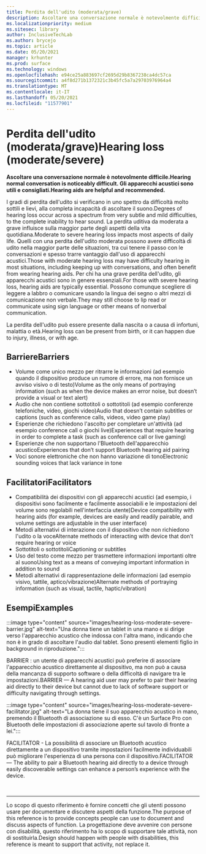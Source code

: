 ```yaml
---
title: Perdita dell'udito (moderata/grave)
description: Ascoltare una conversazione normale è notevolmente difficile. Gli apparecchi acustici sono utili e consigliati
ms.localizationpriority: medium
ms.sitesec: library
author: InclusiveTechLab
ms.author: brycejo
ms.topic: article
ms.date: 05/20/2021
manager: krhunter
ms.prod: surface
ms.technology: windows
ms.openlocfilehash: e94ce25a883697cf2695d29b8367238ca4dc57ca
ms.sourcegitcommit: a4f8d271b1372321c3b45fc5a7a29703976964a4
ms.translationtype: MT
ms.contentlocale: it-IT
ms.lasthandoff: 05/20/2021
ms.locfileid: "11577901"
---
```

# <a name="hearing-loss-moderatesevere"></a><span data-ttu-id="11e03-104">Perdita dell'udito (moderata/grave)</span><span class="sxs-lookup"><span data-stu-id="11e03-104">Hearing loss (moderate/severe)</span></span>

**<span data-ttu-id="11e03-105">Ascoltare una conversazione normale è notevolmente difficile.</span><span class="sxs-lookup"><span data-stu-id="11e03-105">Hearing normal conversation is noticeably difficult.</span></span> <span data-ttu-id="11e03-106">Gli apparecchi acustici sono utili e consigliati.</span><span class="sxs-lookup"><span data-stu-id="11e03-106">Hearing aids are helpful and recommended.</span></span>**

<span data-ttu-id="11e03-107">I gradi di perdita dell'udito si verificano in uno spettro da difficoltà molto sottili e lievi, alla completa incapacità di ascoltare il suono.</span><span class="sxs-lookup"><span data-stu-id="11e03-107">Degrees of hearing loss occur across a spectrum from very subtle and mild difficulties, to the complete inability to hear sound.</span></span> <span data-ttu-id="11e03-108">La perdita uditiva da moderata a grave influisce sulla maggior parte degli aspetti della vita quotidiana.</span><span class="sxs-lookup"><span data-stu-id="11e03-108">Moderate to severe hearing loss impacts most aspects of daily life.</span></span> <span data-ttu-id="11e03-109">Quelli con una perdita dell'udito moderata possono avere difficoltà di udito nella maggior parte delle situazioni, tra cui tenere il passo con le conversazioni e spesso trarre vantaggio dall'uso di apparecchi acustici.</span><span class="sxs-lookup"><span data-stu-id="11e03-109">Those with moderate hearing loss may have difficulty hearing in most situations, including keeping up with conversations, and often benefit from wearing hearing aids.</span></span> <span data-ttu-id="11e03-110">Per chi ha una grave perdita dell'udito, gli apparecchi acustici sono in genere essenziali.</span><span class="sxs-lookup"><span data-stu-id="11e03-110">For those with severe hearing loss, hearing aids are typically essential.</span></span> <span data-ttu-id="11e03-111">Possono comunque scegliere di leggere a labbro o comunicare usando la lingua dei segno o altri mezzi di comunicazione non verbale.</span><span class="sxs-lookup"><span data-stu-id="11e03-111">They may still choose to lip read or communicate using sign language or other means of nonverbal communication.</span></span>

<span data-ttu-id="11e03-112">La perdita dell'udito può essere presente dalla nascita o a causa di infortuni, malattia o età.</span><span class="sxs-lookup"><span data-stu-id="11e03-112">Hearing loss can be present from birth, or it can happen due to injury, illness, or with age.</span></span>

## <a name="barriers"></a><span data-ttu-id="11e03-113">Barriere</span><span class="sxs-lookup"><span data-stu-id="11e03-113">Barriers</span></span>
* <span data-ttu-id="11e03-114">Volume come unico mezzo per ritrarre le informazioni (ad esempio quando il dispositivo produce un rumore di errore, ma non fornisce un avviso visivo o di testo)</span><span class="sxs-lookup"><span data-stu-id="11e03-114">Volume as the only means of portraying information (such as when the device makes an error noise, but doesn’t provide a visual or text alert)</span></span>
* <span data-ttu-id="11e03-115">Audio che non contiene sottotitoli o sottotitoli (ad esempio conferenze telefoniche, video, giochi video)</span><span class="sxs-lookup"><span data-stu-id="11e03-115">Audio that doesn’t contain subtitles or captions (such as conference calls, videos, video game play)</span></span>
* <span data-ttu-id="11e03-116">Esperienze che richiedono l'ascolto per completare un'attività (ad esempio conference call o giochi live)</span><span class="sxs-lookup"><span data-stu-id="11e03-116">Experiences that require hearing in order to complete a task (such as conference call or live gaming)</span></span>
* <span data-ttu-id="11e03-117">Esperienze che non supportano l'Bluetooth dell'apparecchio acustico</span><span class="sxs-lookup"><span data-stu-id="11e03-117">Experiences that don’t support Bluetooth hearing aid pairing</span></span>
* <span data-ttu-id="11e03-118">Voci sonore elettroniche che non hanno variazione di tono</span><span class="sxs-lookup"><span data-stu-id="11e03-118">Electronic sounding voices that lack variance in tone</span></span>

## <a name="facilitators"></a><span data-ttu-id="11e03-119">Facilitatori</span><span class="sxs-lookup"><span data-stu-id="11e03-119">Facilitators</span></span>
* <span data-ttu-id="11e03-120">Compatibilità dei dispositivi con gli apparecchi acustici (ad esempio, i dispositivi sono facilmente e facilmente associabili e le impostazioni del volume sono regolabili nell'interfaccia utente)</span><span class="sxs-lookup"><span data-stu-id="11e03-120">Device compatibility with hearing aids (for example, devices are easily and readily pairable, and volume settings are adjustable in the user interface)</span></span>
* <span data-ttu-id="11e03-121">Metodi alternativi di interazione con il dispositivo che non richiedono l'udito o la voce</span><span class="sxs-lookup"><span data-stu-id="11e03-121">Alternate methods of interacting with device that don’t require hearing or voice</span></span>
* <span data-ttu-id="11e03-122">Sottotitoli o sottotitoli</span><span class="sxs-lookup"><span data-stu-id="11e03-122">Captioning or subtitles</span></span>
* <span data-ttu-id="11e03-123">Uso del testo come mezzo per trasmettere informazioni importanti oltre al suono</span><span class="sxs-lookup"><span data-stu-id="11e03-123">Using text as a means of conveying important information in addition to sound</span></span>
* <span data-ttu-id="11e03-124">Metodi alternativi di rappresentazione delle informazioni (ad esempio visivo, tattile, aptico/vibrazione)</span><span class="sxs-lookup"><span data-stu-id="11e03-124">Alternate methods of portraying information (such as visual, tactile, haptic/vibration)</span></span>

## <a name="examples"></a><span data-ttu-id="11e03-125">Esempi</span><span class="sxs-lookup"><span data-stu-id="11e03-125">Examples</span></span>

:::image type="content" source="images/hearing-loss-moderate-severe-barrier.jpg" alt-text="Una donna tiene un tablet in una mano e si dirige verso l'apparecchio acustico che indossa con l'altra mano, indicando che non è in grado di ascoltare l'audio dal tablet. Sono presenti elementi figlio in background in riproduzione.":::

<span data-ttu-id="11e03-128">BARRIER : un utente di apparecchi acustici può preferire di associare l'apparecchio acustico direttamente al dispositivo, ma non può a causa della mancanza di supporto software o della difficoltà di navigare tra le impostazioni.</span><span class="sxs-lookup"><span data-stu-id="11e03-128">BARRIER — A hearing aid user may prefer to pair their hearing aid directly to their device but cannot due to lack of software support or difficulty navigating through settings.</span></span> 

:::image type="content" source="images/hearing-loss-moderate-severe-facilitator.jpg" alt-text="La donna tiene il suo apparecchio acustico in mano, premendo il Bluetooth di associazione su di esso. C'è un Surface Pro con Bluetooth delle impostazioni di associazione aperte sul tavolo di fronte a lei.":::

<span data-ttu-id="11e03-131">FACILITATOR - La possibilità di associare un Bluetooth acustico direttamente a un dispositivo tramite impostazioni facilmente individuabili può migliorare l'esperienza di una persona con il dispositivo.</span><span class="sxs-lookup"><span data-stu-id="11e03-131">FACILITATOR — The ability to pair a Bluetooth hearing aid directly to a device through easily discoverable settings can enhance a person’s experience with the device.</span></span> 


&nbsp;

[comment]: # (Piè di pagina)
___
<span data-ttu-id="11e03-133">Lo scopo di questo riferimento è fornire concetti che gli utenti possono usare per documentare e discutere aspetti della funzione.</span><span class="sxs-lookup"><span data-stu-id="11e03-133">The purpose of this reference is to provide concepts people can use to document and discuss aspects of function.</span></span> <span data-ttu-id="11e03-134">La progettazione deve avvenire con persone con disabilità, questo riferimento ha lo scopo di supportare tale attività, non di sostituirla.</span><span class="sxs-lookup"><span data-stu-id="11e03-134">Design should happen with people with disabilities, this reference is meant to support that activity, not replace it.</span></span> 